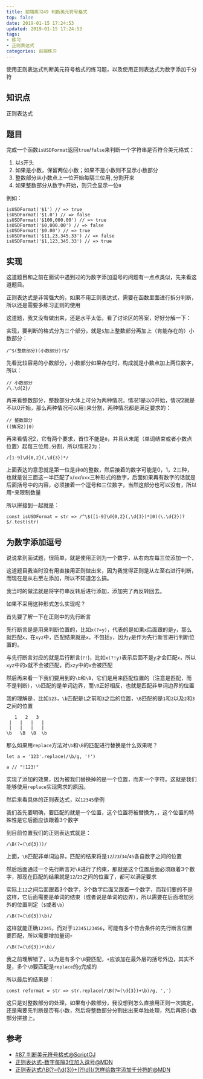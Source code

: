 ```yaml
---
title: 前端练习49 判断美元符号格式
top: false
date: 2019-01-15 17:24:53
updated: 2019-01-15 17:24:53
tags:
- 练习
- 正则表达式
categories: 前端练习
---
```


使用正则表达式判断美元符号格式的练习题，以及使用正则表达式为数字添加千分符

<!-- more -->

## 知识点

正则表达式

## 题目

完成一个函数`isUSDFormat`返回`true`/`false`来判断一个字符串是否符合美元格式：

1. 以`$`开头
2. 如果是小数，保留两位小数；如果不是小数则不显示小数部分
3. 整数部分从小数点上一位开始每隔三位用`,`分割开来
4. 如果整数部分从数字`0`开始，则只会显示一位`0`

例如：

```JS
isUSDFormat('$1') // => true
isUSDFormat('$1.0') // => false
isUSDFormat('$100,000.00') // => true
isUSDFormat('$0,000.00') // => false
isUSDFormat('$0.00') // => true
isUSDFormat('$11,23,345.33') // => false
isUSDFormat('$1,123,345.33') // => true
```
## 实现

这道题目和之前在面试中遇到过的为数字添加逗号的问题有一点点类似，先来看这道题目。

正则表达式是非常强大的，如果不用正则表达式，需要在函数里面进行拆分判断，所以还是需要多练习正则的使用

这道题，我又没有做出来，还是水平太低，看了讨论区的答案，好好分解一下：

实现，要判断的格式分为三个部分，就是`$`加上整数部分再加上（肯能存在的）小数部分：

```JS
/^$(整数部分)(小数部分)?$/
```
先看比较容易的小数部分，小数部分如果存在时，构成就是小数点加上两位数字，所以：

```JS
// 小数部分
/\.\d{2}/
```
再来看整数部分，整数部分大体上可分为两种情况，情况1是以0开始，情况2就是不以0开始，那么两种情况可以用`|`来分割，两种情况都是满足要求的：

```JS
// 整数部分
((情况2)|0)
```
再来看情况2，它有两个要求，首位不能是`0`，并且从末尾（单词结束或者小数点位置）起每三位用`,`分割，所以情况2为：

```JS
/[1-9]\d{0,2}(,\d{3})*/ 
```
上面表达的意思就是第一位是非`0`的整数，然后接着的数字可能是0，1，2三种，也就是说三面这一半匹配了`x`/`xx`/`xxx`三种形式的数字，后面如果再有数字的话就是后面括号中的内容，必须接着一个逗号和三位数字，当然这部分也可以没有，所以用`*`来限制数量

所以拼接到一起就是：

```JS
const isUSDFormat = str => /^\$([1-9]\d{0,2}(,\d{3})*|0)(\.\d{2})?$/.test(str)
```

## 为数字添加逗号

说说拿到面试题，很简单，就是使用正则为一个数字，从右向左每三位添加一个`,`

这道题目我当时没有用直接用正则做出来，因为我觉得正则是从左至右进行判断，而现在是从右至左添加，所以不知道怎么搞。

我当时的做法就是将字符串反转后进行添加，添加完了再反转回去。

如果不采用这种形式怎么实现呢？

首先要了解一下在正则中的先行断言

先行断言是是用来判断位置的，比如`x(?=y)`，代表的是如果`x`后面跟的是`y`，那么就匹配`x`，在`xyz`中，匹配结果就是`x`，不包括`y`，因为`y`是作为先行断言进行判断位置的。

与先行断言对应的就是后行断言(`?!`)，比如`x(?!y)`表示后面不是`y`才会匹配`x`，所以`xyz`中的`x`就不会被匹配，而`xzy`中的`x`会被匹配

然后再来看一下我们要用到的`\b`和`\B`，它们是用来匹配位置的（注意是匹配，而不是判断），`\b`匹配的是单词边界，而`\B`正好相反，也就是匹配非单词边界的位置

我的理解是，比如`123`，`\b`匹配是`1`之前和`3`之后的位置，`\B`匹配的是`1`和`2`以及`2`和`3`之间的位置


```
   1   2   3   
 |   |   |   | 
 |   |   |   | 
\b   \B  \B  \b
```
那么如果用`replace`方法对`\b`和`\B`的匹配进行替换是什么效果呢？

```JS
let a = '123'.replace(/\b/g, '!')

a // "!123!"
```
实现了添加的效果，因为被我们替换掉的是一个位置，而非一个字符。这就是我们能够使用`replace`实现需求的原因。

然后来看具体的正则表达式，以`12345`举例

我们首先要明确，要匹配的就是一个位置，这个位置将被替换为`,`，这个位置的特殊性是它后面应该跟着3个数字

到目前位置我们的正则表达式就是：

```JS
/\B(?=(\d{3}))/
```
上面，`\B`匹配非单词边界，匹配的结果将是`12`/`23`/`34`/`45`各自数字之间的位置

然后后面通过一个先行断言对`\B`进行了约束，那就是这个位置后面必须跟着3个数字，那现在匹配的结果就是`12`/`23`之间的位置了，都可以满足要求

实际上`12`之间后面跟着3个数字，3个数字后面又跟着一个数字，而我们要的不是这样，它后面需要是单词的结束（或者说是单词的边界），所以需要在后面增加另外的位置判定（`$`或者`\b`）

```JS
/\B(?=(\d{3})\b)/
```
这样就能正确`12345`，而对于`12345123456`，可能有多个符合条件的先行断言位置要匹配，所以需要增加量词`+`

```JS
/\B(?=(\d{3})+\b)/
```
我之前理解错了，以为是有多个`\B`要匹配，`+`应该加在最外层的括号外边，其实不是，多个`\B`要匹配是`replace`的`g`完成的

所以最后的结果是：

```JS
const reformat = str => str.replace(/\B(?=(\d{3})+\b)/g, ',')
```
这只是对整数部分的处理，如果有小数部分，我没想到怎么直接用正则一次搞定，还是需要先判断是否有小数，然后将整数部分分割出出来单独处理，然后再把小数部分拼接上。


## 参考
- [#87 判断美元符号格式@ScriptOJ](http://scriptoj.mangojuice.top/problems/87)
- [正则表达式-数字每隔3位加入逗号@MDN](https://blog.csdn.net/emilyOrchid/article/details/47859823)
- [正则表达式/\B(?=(\d{3})+(?!\d))/怎样给数字添加千分符的@MDN](https://blog.csdn.net/emilyOrchid/article/details/47859823)
